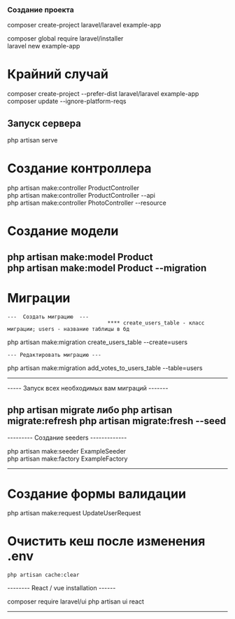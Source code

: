 ### Создание проекта ###
								     
composer create-project laravel/laravel example-app		     
					     	
composer global require laravel/installer			     
laravel new example-app						     
								     	
# Крайний случай 					     
composer create-project --prefer-dist laravel/laravel example-app    
composer update --ignore-platform-reqs				     



## Запуск сервера ##
php artisan serve            



# Создание контроллера 
php artisan make:controller ProductController 		    
php artisan make:controller ProductController --api         
php artisan make:controller PhotoController --resource	    	


# Создание модели
php artisan make:model Product		      
php artisan make:model Product --migration	     
--------------------------------------------- 

# Миграции  

	---  Создать миграцию  ---          
									**** create_users_table - класс миграции; users - название таблицы в бд
php artisan make:migration create_users_table --create=users

	--- Редактировать миграцию ---
php artisan make:migration add_votes_to_users_table --table=users

-----------------------------------------------------------



----- Запуск всех необходимых вам миграций -------
 
php artisan migrate
либо
php artisan migrate:refresh
php artisan migrate:fresh --seed
-------------------------------------------------





--------- Создание seeders ------------- 
					 
php artisan make:seeder ExampleSeeder    
php artisan make:factory ExampleFactory  
					 
---------------------------------------- 



# Создание формы валидации 
php artisan make:request UpdateUserRequest



# Очистить кеш после изменения .env 
        
    php artisan cache:clear





-------- React / vue installation ------

composer require laravel/ui
php artisan ui react

-----------------------------------------